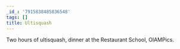 ```yaml
---
_id_: '7915838485836548'
tags: []
title: Ultisquash
---
```


Two hours of ultisquash, dinner at the Restaurant School, OlAMPics.
